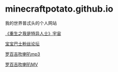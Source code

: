 # minecraftpotato.github.io
我的世界普忒头的个人网站

[《重生之我是特异人士》宇宙](./teyirenshi1.md)

[宝宝巴士粉丝论坛](./babybusFansBBS/)

[罗百吉吹喇叭mp3](./luobaijichuilaba/罗百吉吹喇叭.mp3)

[罗百吉吹喇叭MV](./luobaijichuilaba/罗百吉吹喇叭MV.mp4)

